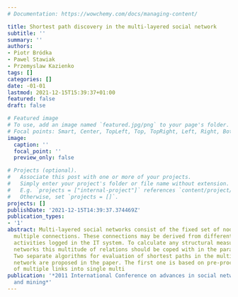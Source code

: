 ```yaml
---
# Documentation: https://wowchemy.com/docs/managing-content/

title: Shortest path discovery in the multi-layered social network
subtitle: ''
summary: ''
authors:
- Piotr Bródka
- Pawel Stawiak
- Przemyslaw Kazienko
tags: []
categories: []
date: -01-01
lastmod: 2021-12-15T15:39:37+01:00
featured: false
draft: false

# Featured image
# To use, add an image named `featured.jpg/png` to your page's folder.
# Focal points: Smart, Center, TopLeft, Top, TopRight, Left, Right, BottomLeft, Bottom, BottomRight.
image:
  caption: ''
  focal_point: ''
  preview_only: false

# Projects (optional).
#   Associate this post with one or more of your projects.
#   Simply enter your project's folder or file name without extension.
#   E.g. `projects = ["internal-project"]` references `content/project/deep-learning/index.md`.
#   Otherwise, set `projects = []`.
projects: []
publishDate: '2021-12-15T14:39:37.374469Z'
publication_types:
- '1'
abstract: Multi-layered social networks consist of the fixed set of nodes linked by
  multiple connections. These connections may be derived from different types of user
  activities logged in the IT system. To calculate any structural measures for multi-layered
  networks this multitude of relations should be coped with in the parameterized way.
  Two separate algorithms for evaluation of shortest paths in the multi-layered social
  network are proposed in the paper. The first one is based on pre-processing-aggregation
  of multiple links into single multi
publication: '*2011 International Conference on advances in social networks analysis
  and mining*'
---
```

